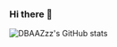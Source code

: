 ### Hi there 👋


![DBAAZzz's GitHub stats](https://github-readme-stats.vercel.app/api?username=DBAAZzz&show_icons=true&theme=tokyonight)